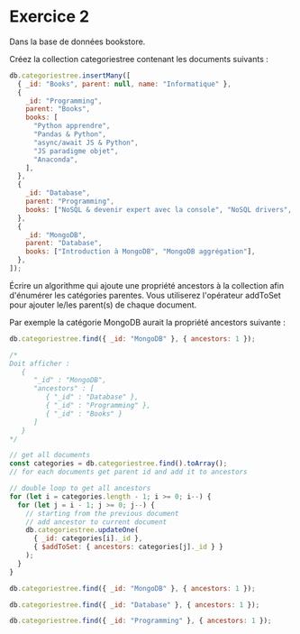 # Exercice 2

Dans la base de données bookstore.

Créez la collection categoriestree contenant les documents suivants :

```js
db.categoriestree.insertMany([
  { _id: "Books", parent: null, name: "Informatique" },
  {
    _id: "Programming",
    parent: "Books",
    books: [
      "Python apprendre",
      "Pandas & Python",
      "async/await JS & Python",
      "JS paradigme objet",
      "Anaconda",
    ],
  },
  {
    _id: "Database",
    parent: "Programming",
    books: ["NoSQL & devenir expert avec la console", "NoSQL drivers", "SQL"],
  },
  {
    _id: "MongoDB",
    parent: "Database",
    books: ["Introduction à MongoDB", "MongoDB aggrégation"],
  },
]);
```

Écrire un algorithme qui ajoute une propriété ancestors à la collection afin d'énumérer les catégories parentes. Vous utiliserez l'opérateur addToSet pour ajouter le/les parent(s) de chaque document.

Par exemple la catégorie MongoDB aurait la propriété ancestors suivante :

```js
db.categoriestree.find({ _id: "MongoDB" }, { ancestors: 1 });

/*
Doit afficher :
   {
      "_id" : "MongoDB",
      "ancestors" : [
         { "_id" : "Database" },
         { "_id" : "Programming" },
         { "_id" : "Books" }
      ]
   }
*/
```

```js
// get all documents
const categories = db.categoriestree.find().toArray();
// for each documents get parent id and add it to ancestors

// double loop to get all ancestors
for (let i = categories.length - 1; i >= 0; i--) {
  for (let j = i - 1; j >= 0; j--) {
    // starting from the previous document
    // add ancestor to current document
    db.categoriestree.updateOne(
      { _id: categories[i]._id },
      { $addToSet: { ancestors: categories[j]._id } }
    );
  }
}

db.categoriestree.find({ _id: "MongoDB" }, { ancestors: 1 });

db.categoriestree.find({ _id: "Database" }, { ancestors: 1 });

db.categoriestree.find({ _id: "Programming" }, { ancestors: 1 });
```